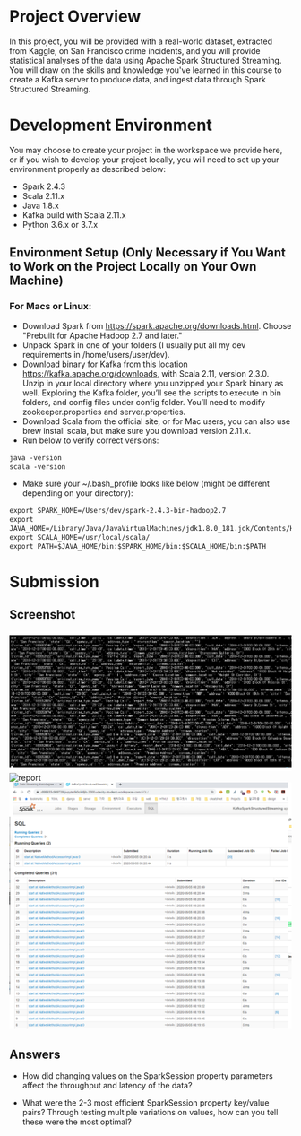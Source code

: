 # Project Overview
In this project, you will be provided with a real-world dataset, extracted from Kaggle, on San Francisco crime incidents, and you will provide statistical analyses of the data using Apache Spark Structured Streaming. You will draw on the skills and knowledge you've learned in this course to create a Kafka server to produce data, and ingest data through Spark Structured Streaming.

# Development Environment
You may choose to create your project in the workspace we provide here, or if you wish to develop your project locally, you will need to set up your environment properly as described below:

- Spark 2.4.3
- Scala 2.11.x
- Java 1.8.x
- Kafka build with Scala 2.11.x
- Python 3.6.x or 3.7.x

## Environment Setup (Only Necessary if You Want to Work on the Project Locally on Your Own Machine)
### For Macs or Linux:
- Download Spark from https://spark.apache.org/downloads.html. Choose "Prebuilt for Apache Hadoop 2.7 and later."
- Unpack Spark in one of your folders (I usually put all my dev requirements in /home/users/user/dev).
- Download binary for Kafka from this location https://kafka.apache.org/downloads, with Scala 2.11, version 2.3.0. Unzip in your local directory where you unzipped your Spark binary as well. Exploring the Kafka folder, you’ll see the scripts to execute in bin folders, and config files under config folder. You’ll need to modify zookeeper.properties and server.properties.
- Download Scala from the official site, or for Mac users, you can also use brew install scala, but make sure you download version 2.11.x.
- Run below to verify correct versions:
```
java -version
scala -version
```
- Make sure your ~/.bash_profile looks like below (might be different depending on your directory):
```
export SPARK_HOME=/Users/dev/spark-2.4.3-bin-hadoop2.7
export JAVA_HOME=/Library/Java/JavaVirtualMachines/jdk1.8.0_181.jdk/Contents/Home
export SCALA_HOME=/usr/local/scala/
export PATH=$JAVA_HOME/bin:$SPARK_HOME/bin:$SCALA_HOME/bin:$PATH
```

# Submission
## Screenshot
![consumer](img/kafka-consumer-console.png)
![report](img/kafka-report.png)
![spark-ui](img/spark-ui.png)

## Answers
- How did changing values on the SparkSession property parameters affect the throughput and latency of the data?

- What were the 2-3 most efficient SparkSession property key/value pairs? Through testing multiple variations on values, how can you tell these were the most optimal?



